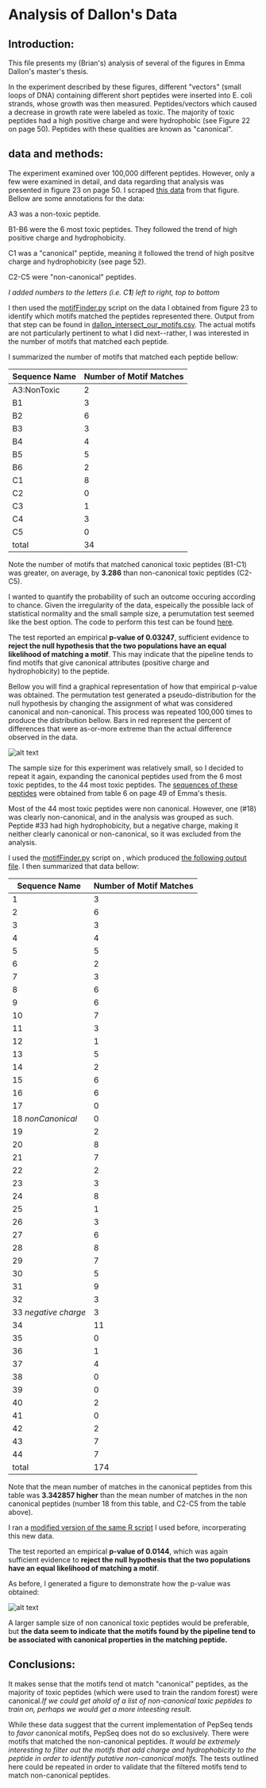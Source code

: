 
# Analysis of Dallon's Data
## Introduction:

This file presents my (Brian's) analysis of several of the figures in Emma Dallon's master's thesis.

In the experiment described by these figures, different "vectors" (small loops of DNA) containing different short peptides were inserted into E. coli strands, whose growth was then measured. Peptides/vectors which caused a decrease in growth rate were labeled as toxic. The majority of toxic peptides had a high positive charge and were hydrophobic (see Figure 22 on page 50). Peptides with these qualities are known as "canonical".

## data and methods:

The experiment examined over 100,000 different peptides. However, only a few were examined in detail, and data regarding that analysis was presented in figure 23 on page 50. I scraped [this data](../biological_significance/dallons_peptides.csv) from that figure. Bellow are some annotations for the data:

A3 was a non-toxic peptide.

B1-B6 were the 6 most toxic peptides. They followed the trend of high positive charge and hydrophobicity.

C1 was a "canonical" peptide, meaning it followed the trend of high positve charge and hydrophobicity (see page 52).

C2-C5 were "non-canonical" peptides.

*I added numbers to the letters (i.e. C**1**) left to right, top to bottom*

I then used the [motifFinder.py](../biological_significance/motifFinder.py) script on the data I obtained from figure 23 to identify which motifs matched the peptides represented there. Output from that step can be found in [dallon_intersect_our_motifs.csv](dallon_intersect_our_motifs.csv). The actual motifs are not particularly pertinent to what I did next--rather, I was interested in the number of motifs that matched each peptide. 

I summarized the number of motifs that matched each peptide bellow:

| Sequence Name | Number of Motif Matches |
| ---- | ---- |
| A3:NonToxic   | 2                       |
| B1            | 3                       |
| B2            | 6                       |
| B3            | 3                       |
| B4            | 4                       |
| B5            | 5                       |
| B6            | 2                       |
| C1            | 8                       |
| C2            | 0                       |
| C3            | 1                       |
| C4            | 3                       |
| C5            | 0                       |
| total         | 34                      |

Note the number of motifs that matched canonical toxic peptides (B1-C1) was greater, on average, by **3.286** than non-canonical toxic peptides (C2-C5).

I wanted to quantify the probability of such an outcome occuring according to chance. Given the irregularity of the data, espeically the possible lack of statistical normality and the small sample size, a perumutation test seemed like the best option. The code to perform this test can be found [here](../biological_significance/permutationTest.R).

The test reported an empirical **p-value of 0.03247**, sufficient evidence to **reject the null hypothesis that the two populations have an equal likelihood of matching a motif**. This may indicate that the pipeline tends to find motifs that give canonical attributes (positive charge and hydrophobicity) to the peptide.

Bellow you will find a graphical representation of how that empirical p-value was obtained. The permutation test generated a pseudo-distribution for the null hypothesis by changing the assignment of what was considered canonical and non-canonical. This process was repeated 100,000 times to produce the distribution bellow. Bars in red represent the percent of differences that were as-or-more extreme than the actual difference observed in the data.

![alt text](https://github.com/tjense25/pep-seq-pipeline/blob/master/biological_significance/dallon_analysis_round_1.png "First Permutation Test Null Distribution")

The sample size for this experiment was relatively small, so I decided to repeat it again, expanding the canonical peptides used from the 6 most toxic peptides, to the 44 most toxic peptides. The [sequences of these peptides](../biological_significance/most_toxic.csv) were obtained from table 6 on page 49 of Emma's thesis.

Most of the 44 most toxic peptides were non canonical. However, one (#18) was clearly non-canonical, and in the analysis was grouped as such. Peptide #33 had high hydrophobicity, but a negative charge, making it neither clearly canonical or non-canonical, so it was excluded from the analysis.

I used the [motifFinder.py](../biological_significance/motifFinder.py) script on , which produced [the following output file](../biological_significance/most_toxic_intersect_our_motifs.csv). I then summarized that data bellow:

| Sequence Name | Number of Motif Matches |
| ---- | ---- |
| 1             | 3                       |
| 2             | 6                       |
| 3             | 3                       |
| 4             | 4                       |
| 5             | 5                       |
| 6             | 2                       |
| 7             | 3                       |
| 8             | 6                       |
| 9             | 6                       |
| 10            | 7                       |
| 11            | 3                       |
| 12            | 1                       |
| 13            | 5                       |
| 14            | 2                       |
| 15            | 6                       |
| 16            | 6                       |
| 17            | 0                       |
| 18 *nonCanonical*  | 0                       |
| 19            | 2                       |
| 20            | 8                       |
| 21            | 7                       |
| 22            | 2                       |
| 23            | 3                       |
| 24            | 8                       |
| 25            | 1                       |
| 26            | 3                       |
| 27            | 6                       |
| 28            | 8                       |
| 29            | 7                       |
| 30            | 5                       |
| 31            | 9                       |
| 32            | 3                       |
| 33 *negative charge* | 3                |
| 34            | 11                      |
| 35            | 0                       |
| 36            | 1                       |
| 37            | 4                       |
| 38            | 0                       |
| 39            | 0                       |
| 40            | 2                       |
| 41            | 0                       |
| 42            | 2                       |
| 43            | 7                       |
| 44            | 7                       |
| total         | 174                     |

Note that the mean number of matches in the canonical peptides from this table was **3.342857 higher** than the mean number of matches in the non canonical peptides (number 18 from this table, and C2-C5 from the table above).

I ran a [modified version of the same R script](../biological_significance/permutationTest2.R) I used before, incorperating this new data. 

The test reported an empirical **p-value of 0.0144**, which was again sufficient evidence to **reject the null hypothesis that the two populations have an equal likelihood of matching a motif**.

As before, I generated a figure to demonstrate how the p-value was obtained:

![alt text](https://github.com/tjense25/pep-seq-pipeline/blob/master/biological_significance/dallon_analysis_number_2.png "Second Permutation Test Null Distribution")

A larger sample size of non canonical toxic peptides would be preferable, but **the data seem to indicate that the motifs found by the pipeline tend to be associated with canonical properties in the matching peptide.**

## Conclusions:

It makes sense that the motifs tend ot match "canonical" peptides, as the majority of toxic peptides (which were used to train the random forest) were canonical.*If we could get ahold of a list of non-canonical toxic peptides to train on, perhaps we would get a more inteesting result.*

While these data suggest that the current implementation of PepSeq tends to *favor* canonical motifs, PepSeq does not do so exclusively. There were motifs that matched the non-canonical peptides. *It would be extremely interesting to filter out the motifs that add charge and hydrophobicity to the peptide in order to identify putative non-canonical motifs.* The tests outlined here could be repeated in order to validate that the filtered motifs tend to match non-canonical peptides. 


